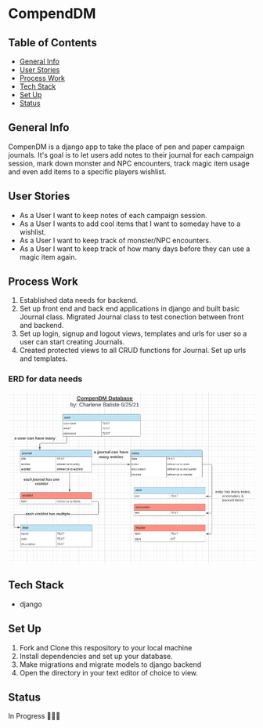 # CompendDM 

## Table of Contents
* [General Info](#general-info)
* [User Stories](#user-stories)
* [Process Work](#process-work)
* [Tech Stack](#tech-stack)
* [Set Up](#set-up)
* [Status](#status)


## General Info
CompenDM is a django app to take the place of pen and paper campaign journals. It's goal is to let users add notes to their journal for each campaign session, mark down monster and NPC encounters, track magic item usage and even add items to a specific players wishlist.

## User Stories
* As a User I want to keep notes of each campaign session.
* As a User I wants to add cool items that I want to someday have to a wishlist.
* As a User I want to keep track of monster/NPC encounters.
* As a User I want to keep track of how many days before they can use a magic item again.

## Process Work
1. Established data needs for backend.
2. Set up front end and back end applications in django and built basic Journal class. Migrated Journal class to test conection between front and backend.
3. Set up login, signup and logout views, templates and urls for user so a user can start creating Journals.
4. Created protected views to all CRUD functions for Journal. Set up urls and templates.

### ERD for data needs
![ERD Screenshot](assets/compenDM-ERD.png)

## Tech Stack
- django

## Set Up
1. Fork and Clone this respository to your local machine
2. Install dependencies and set up your database.
3. Make migrations and migrate models to django backend
4. Open the directory in your text editor of choice to view.

## Status
In Progress 👩🏽‍💻